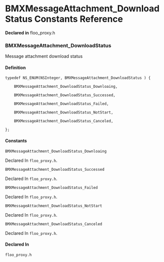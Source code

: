 # BMXMessageAttachment_DownloadStatus Constants Reference

  **Declared in** floo_proxy.h  

### BMXMessageAttachment_DownloadStatus

Message attachment download status

#### Definition
    typedef NS_ENUM(NSInteger, BMXMessageAttachment_DownloadStatus ) {   
        
        BMXMessageAttachment_DownloadStatus_Downloaing,
        
        BMXMessageAttachment_DownloadStatus_Successed,
        
        BMXMessageAttachment_DownloadStatus_Failed,
        
        BMXMessageAttachment_DownloadStatus_NotStart,
        
        BMXMessageAttachment_DownloadStatus_Canceled,
        
    };

#### Constants

<a name="" title="BMXMessageAttachment_DownloadStatus_Downloaing"></a><code>BMXMessageAttachment_DownloadStatus_Downloaing</code>

   Declared In `floo_proxy.h`.

<a name="" title="BMXMessageAttachment_DownloadStatus_Successed"></a><code>BMXMessageAttachment_DownloadStatus_Successed</code>

   Declared In `floo_proxy.h`.

<a name="" title="BMXMessageAttachment_DownloadStatus_Failed"></a><code>BMXMessageAttachment_DownloadStatus_Failed</code>

   Declared In `floo_proxy.h`.

<a name="" title="BMXMessageAttachment_DownloadStatus_NotStart"></a><code>BMXMessageAttachment_DownloadStatus_NotStart</code>

   Declared In `floo_proxy.h`.

<a name="" title="BMXMessageAttachment_DownloadStatus_Canceled"></a><code>BMXMessageAttachment_DownloadStatus_Canceled</code>

   Declared In `floo_proxy.h`.

#### Declared In
`floo_proxy.h`

